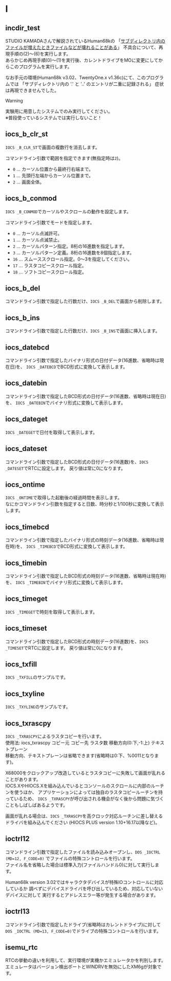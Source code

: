 # I

## incdir_test
STUDIO KAMADAさんで解説されているHuman68kの
「[サブディレクトリ内のファイルが増えたときファイルなどが壊れることがある](https://stdkmd.net/bugsx68k/#human_subdir)」
不具合について、再現手順の(2)～(6)を実行します。  
あらかじめ再現手順(0)～(1)を実行後、カレントドライブをMOに変更にしてからこのプログラムを実行します。

なお手元の環境(Human68k v3.02、TwentyOne.x v1.36c)にて、このプログラムでは
「サブディレクトリ内の '.' と '..' のエントリが二重に記録される」
症状は再現できませんでした。

> [!WARNING]
> 実験用に用意したシステムでのみ実行してください。  
> ※普段使っているシステムでは実行しないこと！


## iocs_b_clr_st
`IOCS _B_CLR_ST`で画面の複数行を消去します。

コマンドライン引数で範囲を指定できます(無指定時は`2`)。
* `0` ... カーソル位置から最終行右端まで。
* `1` ... 先頭行左端からカーソル位置まで。
* `2` ... 画面全体。


## iocs_b_conmod
`IOCS _B_CONMOD`でカーソルやスクロールの動作を設定します。

コマンドライン引数でモードを指定します。
* `0` ... カーソル点滅許可。
* `1` ... カーソル点滅禁止。
* `2` ... カーソルパターン指定。8桁の16進数を指定します。
* `3` ... カーソルパターン定義。8桁の16進数を8個指定します。
* `16` ... スムーススクロール指定。0～3を指定してください。
* `17` ... ラスタコピースクロール指定。
* `18` ... ソフトコピースクロール指定。


## iocs_b_del
コマンドライン引数で指定した行数だけ、`IOCS _B_DEL`で画面から削除します。


## iocs_b_ins
コマンドライン引数で指定した行数だけ、`IOCS _B_INS`で画面に挿入します。


## iocs_datebcd
コマンドライン引数で指定したバイナリ形式の日付データ(16進数、省略時は現在日)を、
`IOCS _DATEBCD`でBCD形式に変換して表示します。


## iocs_datebin
コマンドライン引数で指定したBCD形式の日付データ(16進数、省略時は現在日)を、
`IOCS _DATEBIN`でバイナリ形式に変換して表示します。


## iocs_dateget
`IOCS _DATEGET`で日付を取得して表示します。


## iocs_dateset
コマンドライン引数で指定したBCD形式の日付データ(16進数)を、`IOCS _DATESET`でRTCに設定します。
戻り値は常に0になります。


## iocs_ontime
`IOCS _ONTIME`で取得した起動後の経過時間を表示します。  
なにかコマンドライン引数を指定すると日数、時分秒と1/100秒に変換して表示します。


## iocs_timebcd
コマンドライン引数で指定したバイナリ形式の時刻データ(16進数、省略時は現在時)を、
`IOCS _TIMEBCD`でBCD形式に変換して表示します。


## iocs_timebin
コマンドライン引数で指定したBCD形式の時刻データ(16進数、省略時は現在時)を、
`IOCS _TIMEBIN`でバイナリ形式に変換して表示します。


## iocs_timeget
`IOCS _TIMEGET`で時刻を取得して表示します。


## iocs_timeset
コマンドライン引数で指定したBCD形式の時刻データ(16進数)を、`IOCS _TIMESET`でRTCに設定します。
戻り値は常に0になります。


## iocs_txfill
`IOCS _TXFILL`のサンプルです。


## iocs_txyline
`IOCS _TXYLINE`のサンプルです。


## iocs_txrascpy
`IOCS _TXRASCPY`によるラスタコピーを行います。  
使用法: iocs_txrascpy コピー元 コピー先 ラスタ数 移動方向(0:下,-1:上) テキストプレーン  
移動方向、テキストプレーンは省略できます(省略時は0:下、%0011となります)。

X68000をクロックアップ改造しているとラスタコピーに失敗して画面が乱れることがあります。  
IOCS.XやHIOCS.Xを組み込んでいるとコンソールのスクロールに内部のルーチンを使うほか、
アプリケーションによっては独自のラスタコピールーチンを持っているため、
`IOCS _TXRASCPY`が呼び出される機会がなく後から問題に気づくこともしばしばあるようです。

画面が乱れる場合は、`IOCS _TXRASCPY`を高クロック対応ルーチンに差し替えるドライバを組み込んでください
(HIOCS PLUS version 1.10+16.17以降など)。


## ioctrl12
コマンドライン引数で指定したファイルを読み込みオープンし、`DOS _IOCTRL (MD=12, F_CODE=0)`
でファイルの特殊コントロールを行います。  
ファイル名を省略した場合は標準入力(ファイルハンドル0)に対して実行します。

Human68k version 3.02ではキャラクタデバイスが特殊IOコントロールに対応しているか
調べずにデバイスドライバを呼び出しているため、対応していないデバイスに対して
実行するとアドレスエラー等が発生する場合があります。


## ioctrl13
コマンドライン引数で指定したドライブ(省略時はカレントドライブ)に対して
`DOS _IOCTRL (MD=13, F_CODE=0)`でドライブの特殊コントロールを行います。


## isemu_rtc
RTCの挙動の違いを利用して、実行環境が実機かエミュレータかを判別します。
エミュレータはバージョン検出ポートとWINDRVを無効にしたXM6gが対象です。
